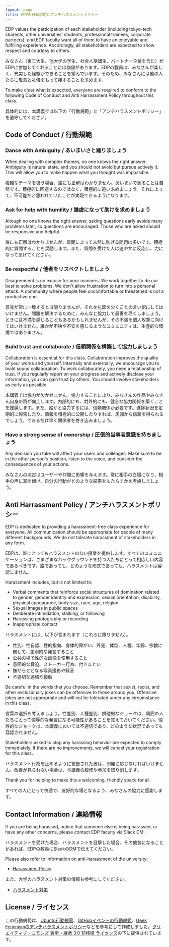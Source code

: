 ```yaml
---
layout: page
title: EDPの行動規範とアンチハラスメントポリシー
---
```


EDP values the participation of each stakeholder (including tokyo-tech students, other universities' students, professional trainees, corporate partners), and EDP faculty want all of them to have an enjoyable and fulfilling experience. Accordingly, all stakeholders are expected to show respect and courtesy to others.

みなさん（東工大生、他大学の学生、社会人受講生、パートナー企業を含む）がEDPに参加してくれることには価値があります。EDPの教員は、みなさんが楽しく、充実した経験ができることを望んでいます。そのため、みなさんには他の人たちに敬意と礼儀をもって接することを求めます。

To make clear what is expected, everyone are required to conform to the following Code of Conduct and Anti Harrassment Policy throughout this class.

具体的には、本講義では以下の「行動規範」と「アンチハラスメントポリシー」を遵守してください。

## Code of Conduct / 行動規範

### Dance with Ambiguity / あいまいさと踊りましょう

When dealing with complex themes, no one knows the right answer. Ambiguity is natural state, and you should not avoid but pursue actively it. This will allow you to make happen what you thought was impossible.

複雑なテーマを扱う場合、誰にも正解はわかりません。あいまいであることは自然です。積極的に回避するのではなく、積極的に追い求めましょう。それによって、不可能だと思われていたことが実現できるようになります。

### Ask for help with humility / 謙虚になって助けを求めましょう

Altough no one knows the right answer, ssking questions early avoids many problems later, so questions are encouraged. Those who are asked should be responsive and helpful.

誰にも正解はわかりませんが、質問によって未然に防げる問題は多いです。積極的に質問することを奨励します。また、質問を受けた人は速やかに反応し、力になってあげてください。

### Be respectful / 他者をリスペクトしましょう

Disagreement is no excuse for poor manners. We work together to do our best to solve problems. We don't allow frustration to turn into a personal attack. A community where people feel uncomfortable or threatened is not a productive one.

意見が常に一致するとは限りませんが、それを礼節を欠くことの言い訳にしてはいけません。問題を解決するために、みんなと協力して最善を尽くしましょう。ときには不満を感じることもあるかもしれませんが、その不満を個人攻撃に向けてはいけません。誰かが不快や不安を感じるようなコミュニティは、生産的な環境ではありません。

### Build trust and collaborate / 信頼関係を構築して協力しましょう

Collaboration is essential for this class. Collaboration improves the quality of your works and yourself. Internally and externally, we encourage you to build sound collaboration. To work collaborately, you need a relationship of trust. If you regularly report on your progress and actively disclose your information, you can gain trust by others. You should involve stakeholders as early as possible.

本講義では協力が欠かせません。協力することにより、みなさんの作品やみなさん自身の質が向上します。内部的にも、対外的にも、健全な協力関係を築くことを推奨します。また、誰かと協力するには、信頼関係が必要です。進捗状況を定期的に報告したり、情報を積極的に公開したりすれば、周囲から信頼を得られるでしょう。できるだけ早く関係者を巻き込みましょう。

### Have a strong sense of ownership / 圧倒的当事者意識を持ちましょう

Any decision you take will affect your users and colleages. Make sure to be in the other person's position, listen to the voice, and consider the consequences of your actions.

みなさんの決定はユーザーや仲間に影響を与えます。常に相手の立場になり、相手の声に耳を傾け、自分の行動がどのような結果をもたらすかを考慮しましょう。

## Anti Harrassment Policy / アンチハラスメントポリシー

EDP is dedicated to providing a harassment-free class experience for everyone. All communication should be appropriate for people of many different backgrounds. We do not tolerate harassment of stakeholders in any form.

EDPは、誰にとってもハラスメントのない授業を提供します。すべてのコミュニケーションは、さまざまなバックグラウンドを持つ人たちにとって相応しい内容であるべきです。誰であっても、どのような形式であっても、ハラスメントは容認しません。

Harassment includes, but is not limited to:

* Verbal comments that reinforce social structures of domination related to gender, gender identity and expression, sexual orientation, disability, physical appearance, body size, race, age, religion.
* Sexual images in public spaces
* Deliberate intimidation, stalking, or following
* Harassing photography or recording
* Inappropriate contact

ハラスメントには、以下が含まれます（これらに限りません）。

* 性別、性自認、性的指向、身体的障がい、外見、体型、人種、年齢、宗教に関して、差別的な発言すること
* 公共の場で性的な画像を使用すること
* 意図的な脅迫、ストーカー行為、付きまとい
* 嫌がらせとなる写真撮影や録音
* 不適切な連絡や接触

Be careful in the words that you choose. Remember that sexist, racist, and other exclusionary jokes can be offensive to those around you. Offensive jokes are not appropriate and will not be tolerated under any circumstance in this class.

言葉の選択も考えましょう。性差別、人種差別、排他的なジョークは、周囲の人たちにとって侮辱的な発言になる可能性があることを覚えておいてください。侮辱的なジョークは、本講義においては不適切であり、どのような状況であっても容認されません。

Stakeholders asked to stop any harassing behavior are expected to comply immediately. If there are no improvements, we will cancel your registration for this class.

ハラスメント行為を止めるように警告された者は、即座に応じなければいけません。改善が見られない場合は、本講義の履修や参加を取り消します。

Thank you for helping to make this a welcoming, friendly space for all.

すべての人にとって快適で、友好的な場となるよう、みなさんの協力に感謝します。

## Contact Information / 連絡情報

If you are being harassed, notice that someone else is being harassed, or have any other concerns, please contact EDP faculty via Slack DM.

ハラスメントを受けた場合、ハラスメントを目撃した場合、その他気になることがあれば、EDPの教員にSlackのDMで伝えてください。

Please also refer to information on anti-harassment of the university:

* [Harassment Policy](https://www.titech.ac.jp/english/about/policies/efforts/harassment.html)

また、大学のハラスメント対策の情報も参考にしてください。

* [ハラスメント対策](https://www.titech.ac.jp/about/policies/efforts/harassment.html)

## License / ライセンス

この行動規範は、[Ubuntu行動規範](http://www.ubuntulinux.jp/community/conduct)、[GitHubイベントの行動規範](https://github.com/dice/github_code_of_conduct)、[Geek Feminismのアンチハラスメントポリシー](https://geekfeminism.wikia.org/wiki/Conference_anti-harassment/Policy)などを参考にして作成しました。[クリエイティブ・コモンズ 表示 - 継承 3.0 非移植 ライセンス](https://creativecommons.org/licenses/by-sa/3.0/deed.ja)の下に提供されています。
